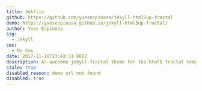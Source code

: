 ```yaml
---
title: Jekflix
github: https://github.com/yvesespinosa/jekyll-html5up-fractal
demo: https://yvesespinosa.github.io/jekyll-html5up-fractal/
author: Yves Espinosa
ssg:
  - Jekyll
cms:
  - No Cms
date: 2017-11-10T23:43:31.000Z
description: An awesome jekyll-fractal theme for the html5 fractal template
stale: true
disabled_reason: demo url not found
disabled: true
---
```

